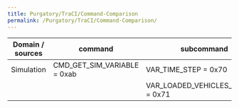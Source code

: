 ```yaml
---
title: Purgatory/TraCI/Command-Comparison
permalink: /Purgatory/TraCI/Command-Comparison/
---
```


| Domain / sources | command                        | subcommand                           | parameters | old TraCI equivalent |
| ---------------- | ------------------------------ | ------------------------------------ | ---------- | -------------------- |
| Simulation       | CMD_GET_SIM_VARIABLE = 0xab | VAR_TIME_STEP = 0x70               | none       | \-                   |
|                  |                                | VAR_LOADED_VEHICLES_NUMBER = 0x71 | none       | \-                   |